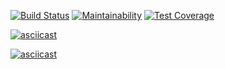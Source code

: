 [![Build Status](https://travis-ci.com/marazmatique/frontend-project-lvl2.svg?branch=master)](https://travis-ci.com/marazmatique/frontend-project-lvl2)
[![Maintainability](https://api.codeclimate.com/v1/badges/8acd97f69cab0149ef32/maintainability)](https://codeclimate.com/github/marazmatique/frontend-project-lvl2/maintainability)
[![Test Coverage](https://api.codeclimate.com/v1/badges/8acd97f69cab0149ef32/test_coverage)](https://codeclimate.com/github/marazmatique/frontend-project-lvl2/test_coverage)

[![asciicast](https://asciinema.org/a/eZjFR0dXJj5AegGs2rBJ1SgrI.svg)](https://asciinema.org/a/eZjFR0dXJj5AegGs2rBJ1SgrI)

[![asciicast](https://asciinema.org/a/9FRikBS6exEZoD3K8QCI1Hcbj.svg)](https://asciinema.org/a/9FRikBS6exEZoD3K8QCI1Hcbj)